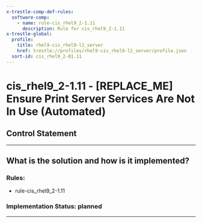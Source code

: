 ```yaml
---
x-trestle-comp-def-rules:
  software-comp:
    - name: rule-cis_rhel9_2-1.11
      description: Rule for cis_rhel9_2-1.11
x-trestle-global:
  profile:
    title: rhel9-cis_rhel9-l2_server
    href: trestle://profiles/rhel9-cis_rhel9-l2_server/profile.json
  sort-id: cis_rhel9_2-01.11
---
```


# cis_rhel9_2-1.11 - \[REPLACE_ME\] Ensure Print Server Services Are Not In Use (Automated)

## Control Statement

______________________________________________________________________

## What is the solution and how is it implemented?

<!-- For implementation status enter one of: implemented, partial, planned, alternative, not-applicable -->

<!-- Note that the list of rules under ### Rules: is read-only and changes will not be captured after assembly to JSON -->

<!-- Add control implementation description here for control: cis_rhel9_2-1.11 -->

### Rules:

  - rule-cis_rhel9_2-1.11

### Implementation Status: planned

______________________________________________________________________
